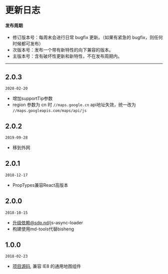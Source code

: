 # 更新日志

#### 发布周期

* 修订版本号：每周末会进行日常 bugfix 更新。（如果有紧急的 bugfix，则任何时候都可发布）
* 次版本号：发布一个带有新特性的向下兼容的版本。
* 主版本号：含有破坏性更新和新特性，不在发布周期内。

---
## 2.0.3

`2020-02-20`

* 增加supportTip参数
* region 参数为 cn 时 `//maps.google.cn` api地址失效，统一改为 `//maps.googleapis.com/maps/api/js`

## 2.0.2

`2019-09-28`

* 移到外网

## 2.0.1

`2018-12-17`

* PropTypes兼容React高版本

## 2.0.0

`2018-10-15`

* 升级依赖@sdp.nd/js-async-loader
* 构建使用md-tools代替bisheng

## 1.0.0

`2018-02-23`

* [项目源码](http://git.sdp.nd/component-h5/nd-react-map), 兼容 IE8 的通用地图组件
